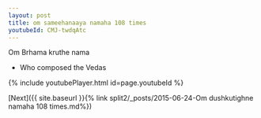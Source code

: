 ```yaml
---
layout: post
title: om sameehanaaya namaha 108 times
youtubeId: CMJ-twdqAtc
---
```

 
 
Om Brhama kruthe nama 
 
 -  Who composed the Vedas 
 
  
 
  
 
 
 
 
 
 


{% include youtubePlayer.html id=page.youtubeId %}
 
[Next]({{ site.baseurl }}{% link  split2/_posts/2015-06-24-Om dushkutighne namaha 108 times.md%})
 
